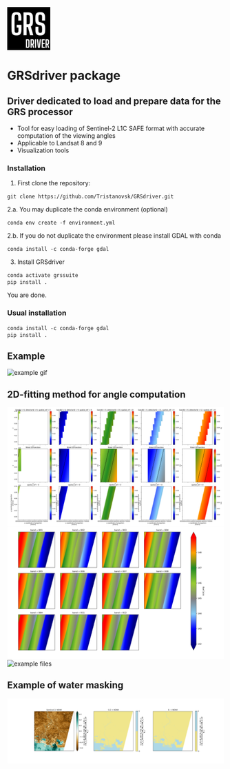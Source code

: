 <img src="docs/_static/GRS_driver.png" alt="GRSdriver_icon" width="100"/>

# GRSdriver package
## Driver dedicated to load and prepare data for the GRS processor
- Tool for easy loading of Sentinel-2 L1C SAFE format with accurate computation of the viewing angles
- Applicable to Landsat 8 and 9
- Visualization tools

### Installation
1. First clone the repository:
```commandline
git clone https://github.com/Tristanovsk/GRSdriver.git
```

2.a. You may duplicate the conda environment (optional)
```commandline
conda env create -f environment.yml
```

2.b. If you do not duplicate the environment please install GDAL with conda
```commandline
conda install -c conda-forge gdal
```

3. Install GRSdriver
```commandline
conda activate grssuite
pip install .
```
You are done.

### Usual installation
```commandline
conda install -c conda-forge gdal
pip install .
```

## Example

![example gif](docs/_static/s2driver_visual_tool_optimized.gif)


## 2D-fitting method for angle computation

![example files](docs/_static/example_2D_fitting_one_band_v3.png)
![example files](docs/_static/example_scattering_angle_all_bands.png)
![example files](docs/_static/example_reflectance_all_bands.png)

## Example of water masking

![example files](docs/_static/example_ndwi_mask.png)
